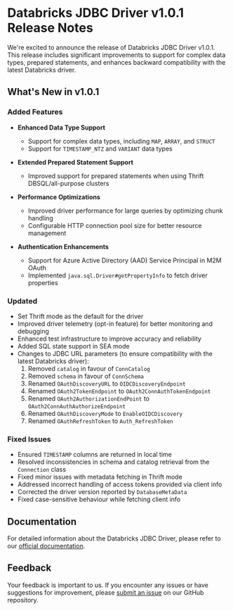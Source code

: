 # Databricks JDBC Driver v1.0.1 Release Notes

We're excited to announce the release of Databricks JDBC Driver v1.0.1. This release includes significant improvements to support for complex data types, prepared statements, and enhances backward compatibility with the latest Databricks driver.

## What's New in v1.0.1

### Added Features
- **Enhanced Data Type Support**
  - Support for complex data types, including `MAP`, `ARRAY`, and `STRUCT`
  - Support for `TIMESTAMP_NTZ` and `VARIANT` data types

- **Extended Prepared Statement Support**
  - Improved support for prepared statements when using Thrift DBSQL/all-purpose clusters

- **Performance Optimizations**
  - Improved driver performance for large queries by optimizing chunk handling
  - Configurable HTTP connection pool size for better resource management

- **Authentication Enhancements**
  - Support for Azure Active Directory (AAD) Service Principal in M2M OAuth
  - Implemented `java.sql.Driver#getPropertyInfo` to fetch driver properties

### Updated
- Set Thrift mode as the default for the driver
- Improved driver telemetry (opt-in feature) for better monitoring and debugging
- Enhanced test infrastructure to improve accuracy and reliability
- Added SQL state support in SEA mode
- Changes to JDBC URL parameters (to ensure compatibility with the latest Databricks driver):
  1. Removed `catalog` in favour of `ConnCatalog`
  2. Removed `schema` in favour of `ConnSchema`
  3. Renamed `OAuthDiscoveryURL` to `OIDCDiscoveryEndpoint`
  4. Renamed `OAuth2TokenEndpoint` to `OAuth2ConnAuthTokenEndpoint`
  5. Renamed `OAuth2AuthorizationEndPoint` to `OAuth2ConnAuthAuthorizeEndpoint`
  6. Renamed `OAuthDiscoveryMode` to `EnableOIDCDiscovery`
  7. Renamed `OAuthRefreshToken` to `Auth_RefreshToken`

### Fixed Issues
- Ensured `TIMESTAMP` columns are returned in local time
- Resolved inconsistencies in schema and catalog retrieval from the `Connection` class
- Fixed minor issues with metadata fetching in Thrift mode
- Addressed incorrect handling of access tokens provided via client info
- Corrected the driver version reported by `DatabaseMetaData`
- Fixed case-sensitive behaviour while fetching client info

## Documentation

For detailed information about the Databricks JDBC Driver, please refer to our [official documentation](https://docs.databricks.com/sql/jdbc-odbc-drivers.html).

## Feedback

Your feedback is important to us. If you encounter any issues or have suggestions for improvement, please [submit an issue](https://github.com/databricks/databricks-jdbc/issues) on our GitHub repository. 